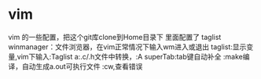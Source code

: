 # vim
vim 的一些配置，把这个git库clone到Home目录下
里面配置了
taglist
winmanager：文件浏览器，在vim正常情况下输入wm进入或退出
taglist:显示变量,vim下输入:Taglist
a:.c/.h文件中转换，:A
superTab:tab键自动补全
:make编译，自动生成a.out可执行文件
:cw,查看错误
